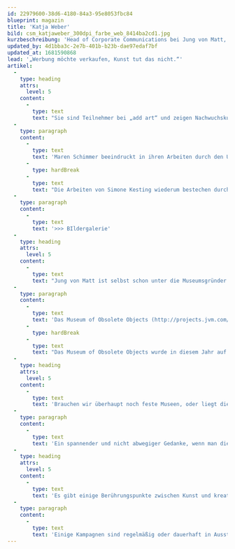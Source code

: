 ```yaml
---
id: 22979600-38d6-4180-84a3-95e8053fbc84
blueprint: magazin
title: 'Katja Weber'
bild: csm_katjaweber_300dpi_farbe_web_8414ba2cd1.jpg
kurzbeschreibung: 'Head of Corporate Communications bei Jung von Matt, Hamburg'
updated_by: 4d1bba3c-2e7b-401b-b23b-dae97edaf7bf
updated_at: 1681590868
lead: '„Werbung möchte verkaufen, Kunst tut das nicht.“'
artikel:
  -
    type: heading
    attrs:
      level: 5
    content:
      -
        type: text
        text: "Sie sind Teilnehmer bei „add art“ und zeigen Nachwuchskunst in Ihren Räumen. Warum haben Sie sich für die ausgewählten Künstlerinnen entschieden?\_"
  -
    type: paragraph
    content:
      -
        type: text
        text: 'Maren Schimmer beeindruckt in ihren Arbeiten durch den Umgang mit Farben. Die Oberflächen ihrer Bilder wirken wie Öloberflächen Alter Meister. Aber sie malt nicht mit Öl, sondern erzielt diesen Effekt mit dem Buntstift. Dadurch entstehen intensive Bilder von Menschen und Interieurs, die an Fotografien von Thomas Demand erinnern.'
      -
        type: hardBreak
      -
        type: text
        text: "Die Arbeiten von Simone Kesting wiederum bestechen durch ihre Genauigkeit und die außergewöhnliche Präsentation. Die Arbeiten sind filigran und gleichzeitig so raumgreifend, dass man sich ihnen nicht entziehen kann. Beide Künstlerinnen sind außergewöhnlich und markant.\_"
  -
    type: paragraph
    content:
      -
        type: text
        text: '>>> BIldergalerie'
  -
    type: heading
    attrs:
      level: 5
    content:
      -
        type: text
        text: "Jung von Matt ist selbst schon unter die Museumsgründer gegangen – mit dem digitalen „Museum of Obsolete Objects“. Wie kam es dazu, was war das Ziel?\_"
  -
    type: paragraph
    content:
      -
        type: text
        text: 'Das Museum of Obsolete Objects (http://projects.jvm.com/mooo) wurde von unseren Designern und Programmierern für interaktive und digitale Plattformen konzipiert und umgesetzt. Für sie entstehen mit jeder technologischen Entwicklung neue Möglichkeiten kreativ zu werden. Durch den Fortschritt verschwinden aber auch viele liebgewonnene Dinge aus unserem Alltag. Für diese Dinge haben sie das Museum of Obsolete Objects geschaffen, in dem die mittlerweile überflüssigen technologischen Wunder des 20 Jahrhunderts aufbewahrt und ausgestellt werden.'
      -
        type: hardBreak
      -
        type: text
        text: "Das Museum of Obsolete Objects wurde in diesem Jahr auf dem 19. Festival Internacional de Arte Contemporáneo (FIAC) in León/Mexiko gezeigt. In der Ausstellung „Retrofuturo, the old, is the new, new.“ waren wir in guter Gesellschaft von Phillip Glass, Nan Goldin, Stanley Kubrick, Ridley Scott, Phillipe Stark, Lalala human steps, Klaus Obermaier, Natasha Tsakos, Marije Wogelzang und vielen lateinamerikanischen Künstlern.\_"
  -
    type: heading
    attrs:
      level: 5
    content:
      -
        type: text
        text: 'Brauchen wir überhaupt noch feste Museen, oder liegt die Zukunft nicht ohnehin in digitalen Museen – leicht zugänglich, jederzeit veränderbar, geringere Kosten?'
  -
    type: paragraph
    content:
      -
        type: text
        text: 'Ein spannender und nicht abwegiger Gedanke, wenn man die Möglichkeiten betrachtet, die durch Technologie entstehen. Trotzdem ist es ein besonderes Erlebnis, eine Skulptur von Alberto Giacometti oder ein Gemälde von Jackson Pollock im Original zu sehen. Museen werden sicher nicht verschwinden, aber sie sollten auch den digitalen Raum für sich erobern.'
  -
    type: heading
    attrs:
      level: 5
    content:
      -
        type: text
        text: 'Es gibt einige Berührungspunkte zwischen Kunst und kreativer Werbung. Kann Werbung Kunst sein? Wo liegt die Grenze?'
  -
    type: paragraph
    content:
      -
        type: text
        text: 'Einige Kampagnen sind regelmäßig oder dauerhaft in Ausstellungen zu sehen. Aber sie sind nicht mit dem Ziel entstanden, Kunst zu sein. Hinter Werbung steht immer ein konkreter Auftrag: Werbung möchte verkaufen. Kunst tut das nicht. Dieser Grenze sollte man sich immer bewusst sein.'
---
```

